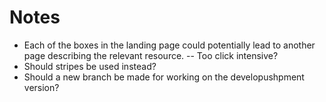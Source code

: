# Notes
- Each of the boxes in the landing page could potentially lead to another page describing the relevant resource. -- Too click intensive?
- Should stripes be used instead?
- Should a new branch be made for working on the developushpment version?
